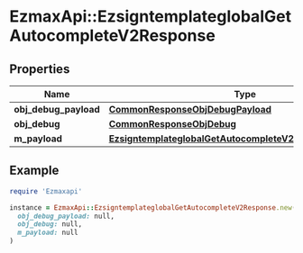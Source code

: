 # EzmaxApi::EzsigntemplateglobalGetAutocompleteV2Response

## Properties

| Name | Type | Description | Notes |
| ---- | ---- | ----------- | ----- |
| **obj_debug_payload** | [**CommonResponseObjDebugPayload**](CommonResponseObjDebugPayload.md) |  |  |
| **obj_debug** | [**CommonResponseObjDebug**](CommonResponseObjDebug.md) |  | [optional] |
| **m_payload** | [**EzsigntemplateglobalGetAutocompleteV2ResponseMPayload**](EzsigntemplateglobalGetAutocompleteV2ResponseMPayload.md) |  |  |

## Example

```ruby
require 'Ezmaxapi'

instance = EzmaxApi::EzsigntemplateglobalGetAutocompleteV2Response.new(
  obj_debug_payload: null,
  obj_debug: null,
  m_payload: null
)
```

